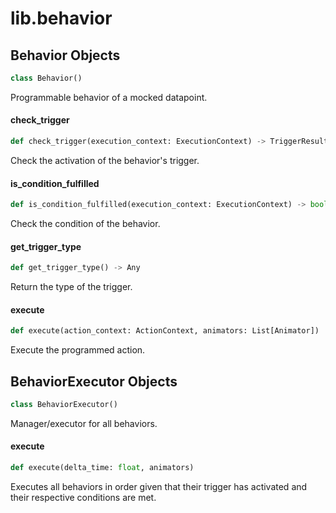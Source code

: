 <a id="lib.behavior"></a>

# lib.behavior

<a id="lib.behavior.Behavior"></a>

## Behavior Objects

```python
class Behavior()
```

Programmable behavior of a mocked datapoint.

<a id="lib.behavior.Behavior.check_trigger"></a>

#### check\_trigger

```python
def check_trigger(execution_context: ExecutionContext) -> TriggerResult
```

Check the activation of the behavior's trigger.

<a id="lib.behavior.Behavior.is_condition_fulfilled"></a>

#### is\_condition\_fulfilled

```python
def is_condition_fulfilled(execution_context: ExecutionContext) -> bool
```

Check the condition of the behavior.

<a id="lib.behavior.Behavior.get_trigger_type"></a>

#### get\_trigger\_type

```python
def get_trigger_type() -> Any
```

Return the type of the trigger.

<a id="lib.behavior.Behavior.execute"></a>

#### execute

```python
def execute(action_context: ActionContext, animators: List[Animator])
```

Execute the programmed action.

<a id="lib.behavior.BehaviorExecutor"></a>

## BehaviorExecutor Objects

```python
class BehaviorExecutor()
```

Manager/executor for all behaviors.

<a id="lib.behavior.BehaviorExecutor.execute"></a>

#### execute

```python
def execute(delta_time: float, animators)
```

Executes all behaviors in order given that their trigger has activated and their respective conditions are met.

